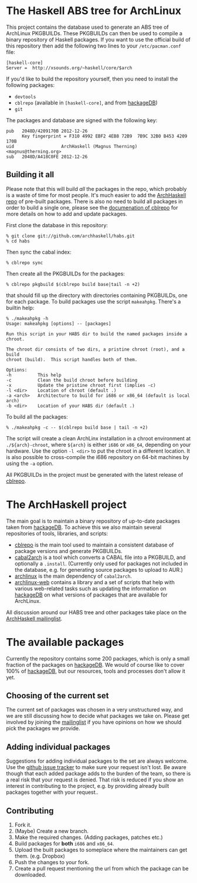 The Haskell ABS tree for ArchLinux
====================================

This project contains the database used to generate an ABS tree of ArchLinux
PKGBUILDs.  These PKGBUILDs can then be used to compile a binary repository of
Haskell packages.  If you want to use the official build of this repository
then add the following two lines to your `/etc/pacman.conf` file:

    [haskell-core]
    Server =  http://xsounds.org/~haskell/core/$arch

If you'd like to build the repository yourself, then you need to install the
following packages:

* `devtools`
* `cblrepo` (available in `[haskell-core]`, and from [hackageDB][6])
* `git`

The packages and database are signed with the following key:

    pub   2048D/4209170B 2012-12-26
          Key fingerprint = F310 4992 EBF2 4EB8 72B9  7B9C 32B0 B453 4209 170B
    uid                  ArchHaskell (Magnus Therning) <magnus@therning.org>
    sub   2048D/A418C0FE 2012-12-26


Building it all
---------------

Please note that this will build *all* the packages in the repo, which probably is a waste of time for most people.  It's much easier to add the [ArchHaskell repo](https://wiki.archlinux.org/index.php/Haskell#ArchHaskell_repository) of pre-built packages.  There is also no need to build all packages in order to build a single one, please see the [documenation of cblrepo](https://github.com/magthe/cblrepo) for more details on how to add and update packages.

First clone the database in this repository:

    % git clone git://github.com/archhaskell/habs.git
    % cd habs

Then sync the cabal index:

    % cblrepo sync

Then create all the PKGBUILDs for the packages:

    % cblrepo pkgbuild $(cblrepo build base|tail -n +2)

that should fill up the directory with directories containing PKGBUILDs, one
for each package.  To build packages use the script `makeahpkg`.  There's a
builtin help:

    % ./makeahpkg -h
    Usage: makeahpkg [options] -- [packages]
    
    Run this script in your HABS dir to build the named packages inside a
    chroot.
    
    The chroot dir consists of two dirs, a pristine chroot (root), and a build
    chroot (build).  This script handles both of them.
    
    Options:
    -h          This help
    -c          Clean the build chroot before building
    -x          Update the pristine chroot first (implies -c)
    -l <dir>    Location of chroot (default .)
    -a <arch>   Architecture to build for i686 or x86_64 (default is local arch)
    -b <dir>    Location of your HABS dir (default .)

To build all the packages:

    % ./makeahpkg -c -- $(cblrepo build base | tail -n +2)

The script will create a clean ArchLinx installation in a chroot environment
at `./${arch}-chroot`, where `${arch}` is either `i686` or `x86_64`, depending
on your hardware.  Use the option `-l <dir>` to put the chroot in a different
location.  It is also possible to cross-compile the i686 repository on 64-bit
machines by using the `-a` option.

All PKGBUILDs in the project must be generated with the latest release of
[cblrepo][6].

The ArchHaskell project
=======================

The main goal is to maintain a binary repository of up-to-date packages taken
from [hackageDB][1].  To achieve this we also maintain several repositories of
tools, libraries, and scripts:

* [cblrepo][6] is the main tool used to maintain a consistent database of
  package versions and generate PKGBUILDs.
* [cabal2arch][2] is a tool which converts a CABAL file into a PKGBUILD, and
  optionally a `.install`. (Currently only used for packages not included in
  the database, e.g. for generating source packages to upload to AUR.)
* [archlinux][3] is the main dependency of `cabal2arch`.
* [archlinux-web][4] contains a library and a set of scripts that help with
  various web-related tasks such as updating the information on [hackageDB][1]
  on what versions of packages that are available for ArchLinux.

All discussion around our HABS tree and other packages take place on the
[ArchHaskell mailinglist][5].

The available packages
======================

Currently the repository contains some 200 packages, which is only a small
fraction of the packages on [hackageDB][1].  We would of course like to cover
100% of [hackageDB][1], but our resources, tools and processes don't allow it
yet.

Choosing of the current set
--------------------------

The current set of packages was chosen in a very unstructured way, and we are
still discussing how to decide what packages we take on.  Please get involved
by joining the [mailinglist][5] if you have opinions on how we should pick the
packages we provide.

Adding individual packages
--------------------------

Suggestions for adding individual packages to the set are always welcome.
Use the [github issue tracker][5] to make sure your request isn't lost.  Be
aware though that each added package adds to the burden of the team, so there
is a real risk that your request is denied.  That risk is reduced if you show
an interest in contributing to the project, e.g. by providing already built
packages together with your request..

Contributing
------------

1. Fork it.
2. (Maybe) Create a new branch.
3. Make the required changes. (Adding packages, patches etc.)
4. Build packages for **both** `i686` and `x86_64`.
5. Upload the built packages to someplace where the maintainers can get them. (e.g. Dropbox)
6. Push the changes to your fork.
7. Create a pull request mentioning the url from which the package can be downloaded.

[1]: http://hackage.haskell.org/packages/hackage.html
[2]: https://github.com/archhaskell/cabal2arch
[3]: https://github.com/archhaskell/archlinux
[4]: https://github.com/archhaskell/archlinux-web
[5]: https://github.com/archhaskell/habs/issues
[6]: http://hackage.haskell.org/package/cblrepo
